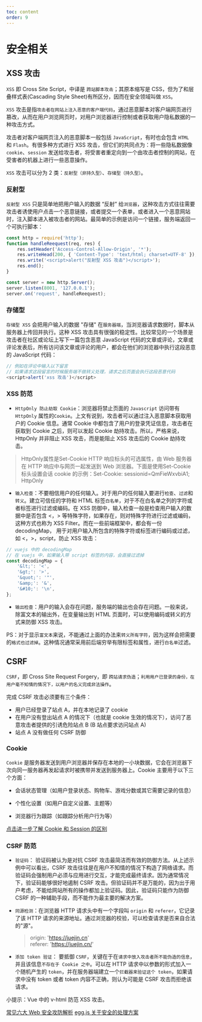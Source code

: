 ```yaml
---
toc: content
order: 9
---
```


# 安全相关

## XSS 攻击

`XSS` 即 Cross Site Script，中译是 `跨站脚本攻击`；其原本缩写是 CSS，但为了和层叠样式表(Cascading Style Sheet)有所区分，因而在安全领域叫做 `XSS`。

`XSS` 攻击是指`攻击者在网站上注入恶意的客户端代码`，通过恶意脚本对客户端网页进行篡改，从而在用户浏览网页时，对用户浏览器进行控制或者获取用户隐私数据的一种攻击方式。

攻击者对客户端网页注入的恶意脚本一般包括 `JavaScript`，有时也会包含 `HTML` 和 `Flash`。有很多种方式进行 XSS 攻击，但它们的共同点为：将一些隐私数据像 `cookie`、`session` 发送给攻击者，将受害者重定向到一个由攻击者控制的网站，在受害者的机器上进行一些恶意操作。

`XSS` 攻击可以分为 2 类：`反射型（非持久型）`、`存储型（持久型）`。

### 反射型

`反射型 XSS` 只是简单地把用户输入的数据 “反射” 给`浏览器`，这种攻击方式往往需要攻击者诱使用户点击一个恶意链接，或者提交一个表单，或者进入一个恶意网站时，注入脚本进入被攻击者的网站。最简单的示例是访问一个链接，服务端返回一个可执行脚本：

```js
const http = require('http');
function handleReequest(req, res) {
    res.setHeader('Access-Control-Allow-Origin', '*');
    res.writeHead(200, { 'Content-Type': 'text/html; charset=UTF-8' });
    res.write('<script>alert("反射型 XSS 攻击")</script>');
    res.end();
}

const server = new http.Server();
server.listen(8001, '127.0.0.1');
server.on('request', handleReequest);
```

### 存储型

`存储型 XSS` 会把用户输入的数据 "存储" 在`服务器端`，当浏览器请求数据时，脚本从服务器上传回并执行。这种 XSS 攻击具有很强的稳定性。比较常见的一个场景是攻击者在社区或论坛上写下一篇包含恶意 JavaScript 代码的文章或评论，文章或评论发表后，所有访问该文章或评论的用户，都会在他们的浏览器中执行这段恶意的 JavaScript 代码：

```js
// 例如在评论中输入以下留言
// 如果请求这段留言的时候服务端不做转义处理，请求之后页面会执行这段恶意代码
<script>alert('xss 攻击')</script>
```

### XSS 防范

-   `HttpOnly 防止劫取 Cookie`：浏览器将禁止页面的 `Javascript` 访问带有 `HttpOnly` 属性的`Cookie`。上文有说到，攻击者可以通过注入恶意脚本获取用户的 Cookie 信息。通常 Cookie 中都包含了用户的登录凭证信息，攻击者在获取到 Cookie 之后，则可以发起 Cookie 劫持攻击。所以，严格来说，HttpOnly 并非阻止 XSS 攻击，而是能阻止 XSS 攻击后的 Cookie 劫持攻击。

> HttpOnly属性是Set-Cookie HTTP 响应标头的可选属性，由 Web 服务器在 HTTP 响应中与网页一起发送到 Web 浏览器。下面是使用Set-Cookie标头设置会话 cookie 的示例：Set-Cookie: sessionid=QmFieWxvbiA1; HttpOnly


-   `输入检查`：不要相信用户的任何输入。对于用户的任何输入要进行`检查`、`过滤`和`转义`。建立可信任的字符和 HTML 标签`白名单`，对于不在白名单之列的字符或者标签进行过滤或编码。在 XSS 防御中，输入检查一般是检查用户输入的数据中是否包含 <，> 等特殊字符，如果存在，则对特殊字符进行过滤或编码，这种方式也称为 XSS Filter。而在一些前端框架中，都会有一份 decodingMap， 用于对用户输入所包含的特殊字符或标签进行编码或过滤，如 <，>，script，防止 XSS 攻击：

```js
// vuejs 中的 decodingMap
// 在 vuejs 中，如果输入带 script 标签的内容，会直接过滤掉
const decodingMap = {
    '&lt;': '<',
    '&gt;': '>',
    '&quot;': '"',
    '&amp;': '&',
    '&#10;': '\n',
};
```

-   `输出检查`：用户的输入会存在问题，服务端的输出也会存在问题。一般来说，除富文本的输出外，在变量输出到 HTML 页面时，可以使用编码或转义的方式来防御 XSS 攻击。

PS：对于显示`富文本`来说，不能通过上面的办法来`转义所有字符`，因为这样会把需要的`格式也过滤掉`。这种情况通常采用前后端穷举有限标签和属性，进行`白名单`过滤。
<!-- https://www.codercto.com/a/84431.html -->
## CSRF

`CSRF`，即 Cross Site Request Forgery，即 `跨站请求伪造`；`利用用户已登录的身份，在用户毫不知情的情况下，以用户的名义完成非法操作`。

完成 CSRF 攻击必须要有三个条件：

-   用户已经登录了站点 A，并在本地记录了 cookie
-   在用户没有登出站点 A 的情况下（也就是 cookie 生效的情况下），访问了恶意攻击者提供的引诱危险站点 B (B 站点要求访问站点 A)
-   站点 A 没有做任何 CSRF 防御

### Cookie

`Cookie` 是服务器发送到用户浏览器并保存在本地的一小块数据，它会在浏览器下次向同一服务器再发起请求时被携带并发送到服务器上。Cookie 主要用于以下三个方面：

-   会话状态管理（如用户登录状态、购物车、游戏分数或其它需要记录的信息）
-   个性化设置（如用户自定义设置、主题等）

-   浏览器行为跟踪（如跟踪分析用户行为等）

[点击进一步了解 Cookie 和 Session 的区别](https://juejin.im/post/5cd9037ee51d456e5c5babca)

### CSRF 防范

-   `验证码`： 验证码被认为是对抗 CSRF 攻击最简洁而有效的防御方法。从上述示例中可以看出，CSRF 攻击往往是在用户不知情的情况下构造了网络请求。而验证码会强制用户必须与应用进行交互，才能完成最终请求。因为通常情况下，验证码能够很好地遏制 CSRF 攻击。但验证码并不是万能的，因为出于用户考虑，不能给网站所有的操作都加上验证码。因此，验证码只能作为防御 CSRF 的一种辅助手段，而不能作为最主要的解决方案。

-   `同源检测`：在浏览器 HTTP 请求头中有一个字段叫 `origin` 和 `referer`，它记录了该 HTTP 请求的来源地址。通过浏览器的校验，可以检查请求是否来自合法的"源"。
    > origin: 'https://juejin.cn' <br />
    > referer: 'https://juejin.cn/'

-   `添加 token 验证`： 要抵御 `CSRF`，关键在于在`请求中放入攻击者所不能伪造的信息`，并且该信息`不存在于 Cookie 之中`。可以在 HTTP 请求中以参数的形式加入一个随机产生的 `token`，并在服务器端建立一个`拦截器来验证这个 token`，如果请求中没有 token 或者 token 内容不正确，则认为可能是 CSRF 攻击而拒绝该请求。

小提示：Vue 中的 v-html 防范 XSS 攻击。

[常见六大 Web 安全攻防解析](https://juejin.im/post/5c446eb1e51d45517624f7db#heading-16) [egg.js 关于安全的处理方案](https://eggjs.org/zh-cn/core/security.html#%E5%AE%89%E5%85%A8%E5%A8%81%E8%83%81csrf%E7%9A%84%E9%98%B2%E8%8C%83)
